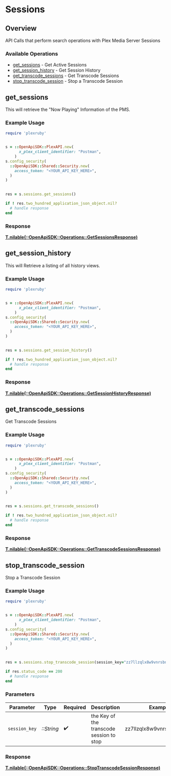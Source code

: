 # Sessions


## Overview

API Calls that perform search operations with Plex Media Server Sessions


### Available Operations

* [get_sessions](#get_sessions) - Get Active Sessions
* [get_session_history](#get_session_history) - Get Session History
* [get_transcode_sessions](#get_transcode_sessions) - Get Transcode Sessions
* [stop_transcode_session](#stop_transcode_session) - Stop a Transcode Session

## get_sessions

This will retrieve the "Now Playing" Information of the PMS.

### Example Usage

```ruby
require 'plexruby'


s = ::OpenApiSDK::PlexAPI.new(
      x_plex_client_identifier: "Postman",
    )
s.config_security(
  ::OpenApiSDK::Shared::Security.new(
    access_token: "<YOUR_API_KEY_HERE>",
  )
)

    
res = s.sessions.get_sessions()

if ! res.two_hundred_application_json_object.nil?
  # handle response
end

```


### Response

**[T.nilable(::OpenApiSDK::Operations::GetSessionsResponse)](../../models/operations/getsessionsresponse.md)**


## get_session_history

This will Retrieve a listing of all history views.

### Example Usage

```ruby
require 'plexruby'


s = ::OpenApiSDK::PlexAPI.new(
      x_plex_client_identifier: "Postman",
    )
s.config_security(
  ::OpenApiSDK::Shared::Security.new(
    access_token: "<YOUR_API_KEY_HERE>",
  )
)

    
res = s.sessions.get_session_history()

if ! res.two_hundred_application_json_object.nil?
  # handle response
end

```


### Response

**[T.nilable(::OpenApiSDK::Operations::GetSessionHistoryResponse)](../../models/operations/getsessionhistoryresponse.md)**


## get_transcode_sessions

Get Transcode Sessions

### Example Usage

```ruby
require 'plexruby'


s = ::OpenApiSDK::PlexAPI.new(
      x_plex_client_identifier: "Postman",
    )
s.config_security(
  ::OpenApiSDK::Shared::Security.new(
    access_token: "<YOUR_API_KEY_HERE>",
  )
)

    
res = s.sessions.get_transcode_sessions()

if ! res.two_hundred_application_json_object.nil?
  # handle response
end

```


### Response

**[T.nilable(::OpenApiSDK::Operations::GetTranscodeSessionsResponse)](../../models/operations/gettranscodesessionsresponse.md)**


## stop_transcode_session

Stop a Transcode Session

### Example Usage

```ruby
require 'plexruby'


s = ::OpenApiSDK::PlexAPI.new(
      x_plex_client_identifier: "Postman",
    )
s.config_security(
  ::OpenApiSDK::Shared::Security.new(
    access_token: "<YOUR_API_KEY_HERE>",
  )
)

    
res = s.sessions.stop_transcode_session(session_key="zz7llzqlx8w9vnrsbnwhbmep")

if res.status_code == 200
  # handle response
end

```

### Parameters

| Parameter                                | Type                                     | Required                                 | Description                              | Example                                  |
| ---------------------------------------- | ---------------------------------------- | ---------------------------------------- | ---------------------------------------- | ---------------------------------------- |
| `session_key`                            | *::String*                               | :heavy_check_mark:                       | the Key of the transcode session to stop | zz7llzqlx8w9vnrsbnwhbmep                 |


### Response

**[T.nilable(::OpenApiSDK::Operations::StopTranscodeSessionResponse)](../../models/operations/stoptranscodesessionresponse.md)**

